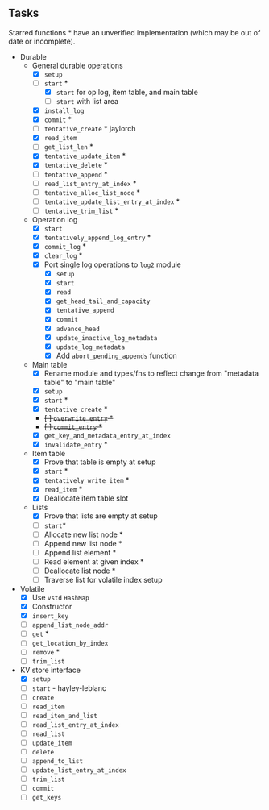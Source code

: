 ## Tasks

Starred functions * have an unverified implementation (which may be out of date or incomplete).


- Durable
    - General durable operations
        - [x] `setup`
        - [ ] `start` * 
          - [x] `start` for op log, item table, and main table
          - [ ] `start` with list area
        - [x] `install_log`
        - [x] `commit` * 
        - [ ] `tentative_create` * jaylorch
        - [x] `read_item` 
        - [ ] `get_list_len` *
        - [x] `tentative_update_item` *
        - [x] `tentative_delete` * 
        - [ ] `tentative_append` *
        - [ ] `read_list_entry_at_index` *
        - [ ] `tentative_alloc_list_node` *
        - [ ] `tentative_update_list_entry_at_index` *
        - [ ] `tentative_trim_list` *
    - Operation log
        - [x] `start`
        - [x] `tentatively_append_log_entry` *
        - [x] `commit_log` * 
        - [x] `clear_log` * 
        - [x] Port single log operations to `log2` module 
            - [x] `setup`
            - [x] `start` 
            - [x] `read`
            - [x] `get_head_tail_and_capacity`
            - [x] `tentative_append`
            - [x] `commit`
            - [x] `advance_head`
            - [x] `update_inactive_log_metadata`
            - [x] `update_log_metadata`
            - [x] Add `abort_pending_appends` function
    - Main table 
        - [x] Rename module and types/fns to reflect change from "metadata table" to "main table" 
        - [x] `setup`
        - [x] `start` *
        - [x] `tentative_create` *
        - ~~[ ] `overwrite_entry` *~~
        - ~~[ ] `commit_entry` *~~
        - [x] `get_key_and_metadata_entry_at_index`
        - [x] `invalidate_entry` *
    - Item table
        - [x] Prove that table is empty at setup
        - [x] `start` *
        - [x] `tentatively_write_item` *
        - [x] `read_item` *
        - [x] Deallocate item table slot
    - Lists
        - [x] Prove that lists are empty at setup
        - [ ] `start`*
        - [ ] Allocate new list node *
        - [ ] Append new list node *
        - [ ] Append list element * 
        - [ ] Read element at given index *
        - [ ] Deallocate list node *
        - [ ] Traverse list for volatile index setup 

- Volatile
    - [x] Use `vstd` `HashMap` 
    - [x] Constructor
    - [x] `insert_key`
    - [ ] `append_list_node_addr`
    - [ ] `get` *
    - [ ] `get_location_by_index`
    - [ ] `remove` *
    - [ ] `trim_list`

- KV store interface
    - [x] `setup`
    - [ ] `start` - hayley-leblanc
    - [ ] `create`
    - [ ] `read_item`
    - [ ] `read_item_and_list`
    - [ ] `read_list_entry_at_index`
    - [ ] `read_list`
    - [ ] `update_item`
    - [ ] `delete`
    - [ ] `append_to_list`
    - [ ] `update_list_entry_at_index`
    - [ ] `trim_list`
    - [ ] `commit`
    - [ ] `get_keys`
